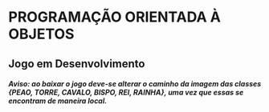# PROGRAMAÇÃO ORIENTADA À OBJETOS

## Jogo em Desenvolvimento

##### Aviso: ao baixar o jogo deve-se alterar o caminho da imagem das classes {PEAO, TORRE, CAVALO, BISPO, REI, RAINHA}, uma vez que essas se encontram de maneira local.
